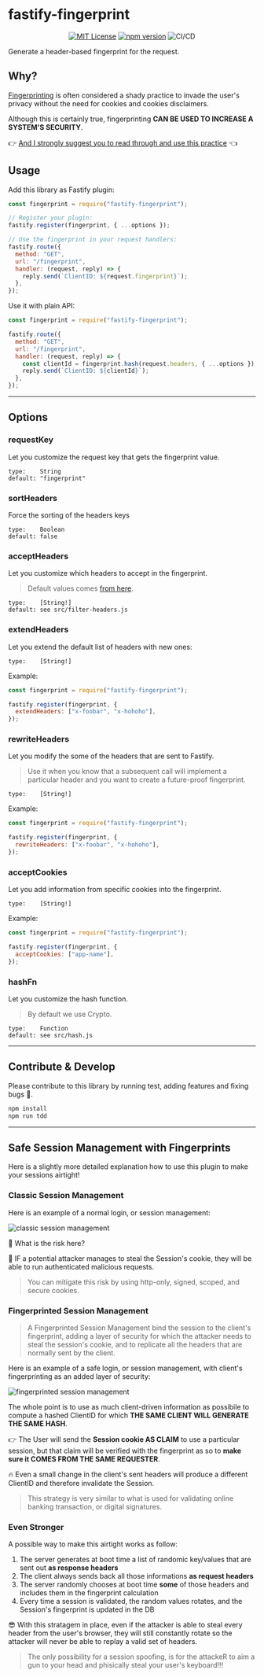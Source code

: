 # fastify-fingerprint

<div align="center">

[![MIT License](https://img.shields.io/github/license/marcopeg/fastify-fingerprint.svg?color=blue)](https://github.com/marcopeg/fastify-fingerprint/blob/master/LICENSE)
[![npm version](https://badge.fury.io/js/fastify-fingerprint.svg)](https://badge.fury.io/js/fastify-fingerprint)
![CI/CD](https://github.com/marcopeg/fastify-fingerprint/actions/workflows/npm-publish.yml/badge.svg)

</div>

Generate a header-based fingerprint for the request.

## Why?

[Fingerprinting](https://en.wikipedia.org/wiki/Device_fingerprint) is often considered a shady practice to invade the user's privacy without the need for cookies and cookies disclaimers.

Although this is certainly true, fingerprinting **CAN BE USED TO INCREASE A SYSTEM'S SECURITY**.

👉 [And I strongly suggest you to read through and use this practice](#safe-session-management-with-fingerprints) 👈

## Usage

Add this library as Fastify plugin:

```js
const fingerprint = require("fastify-fingerprint");

// Register your plugin:
fastify.register(fingerprint, { ...options });

// Use the fingerprint in your request handlers:
fastify.route({
  method: "GET",
  url: "/fingerprint",
  handler: (request, reply) => {
    reply.send(`ClientID: ${request.fingerprint}`);
  },
});
```

Use it with plain API:

```js
const fingerprint = require("fastify-fingerprint");

fastify.route({
  method: "GET",
  url: "/fingerprint",
  handler: (request, reply) => {
    const clientId = fingerprint.hash(request.headers, { ...options });
    reply.send(`ClientID: ${clientId}`);
  },
});
```

---

## Options

### requestKey

Let you customize the request key that gets the fingerprint value.

```
type:    String
default: "fingerprint"
```

### sortHeaders

Force the sorting of the headers keys

```
type:    Boolean
default: false
```

### acceptHeaders

Let you customize which headers to accept in the fingerprint.

> Default values comes [from here](https://privacycheck.sec.lrz.de/passive/fp_hs/fp_header_signature.php).

```
type:    [String!]
default: see src/filter-headers.js
```

### extendHeaders

Let you extend the default list of headers with new ones:

```
type:    [String!]
```

Example:

```js
const fingerprint = require("fastify-fingerprint");

fastify.register(fingerprint, {
  extendHeaders: ["x-foobar", "x-hohoho"],
});
```

### rewriteHeaders

Let you modify the some of the headers that are sent to Fastify.

> Use it when you know that a subsequent call will implement a particular header and you want to create a future-proof fingerprint.

```
type:    [String!]
```

Example:

```js
const fingerprint = require("fastify-fingerprint");

fastify.register(fingerprint, {
  rewriteHeaders: ["x-foobar", "x-hohoho"],
});
```

### acceptCookies

Let you add information from specific cookies into the fingerprint.

```
type:    [String!]
```

Example:

```js
const fingerprint = require("fastify-fingerprint");

fastify.register(fingerprint, {
  acceptCookies: ["app-name"],
});
```

### hashFn

Let you customize the hash function.

> By default we use Crypto.

```
type:    Function
default: see src/hash.js
```

---

## Contribute & Develop

Please contribute to this library by running test, adding features and fixing bugs 🙏.

```js
npm install
npm run tdd
```

---

## Safe Session Management with Fingerprints

Here is a slightly more detailed explanation how to use this plugin to make your sessions airtight!

### Classic Session Management

Here is an example of a normal login, or session management:

![classic session management](./docs//session-management-classic.png)

🧐 What is the risk here?

🚧 IF a potential attacker manages to steal the Session's cookie, they will be able to run authenticated malicious requests.

> You can mitigate this risk by using http-only, signed, scoped, and secure cookies.

### Fingerprinted Session Management

> A Fingerprinted Session Management bind the session to the client's fingerprint, adding a layer of security for which the attacker needs to steal the session's cookie, and to replicate all the headers that are normally sent by the client.

Here is an example of a safe login, or session management, with client's fingerprinting as an added layer of security:

![fingerprinted session management](./docs//session-management-fingerprinted.png)

The whole point is to use as much client-driven information as possibile to compute a
hashed ClientID for which **THE SAME CLIENT WILL GENERATE THE SAME HASH**.

👉 The User will send the **Session cookie AS CLAIM** to use a particular session, but that claim
will be verified with the fingerprint as so to **make sure it COMES FROM THE SAME REQUESTER**.

🔥 Even a small change in the client's sent headers will produce a different ClientID
and therefore invalidate the Session.

> This strategy is very similar to what is used for validating online banking transaction,
> or digital signatures.

### Even Stronger

A possible way to make this airtight works as follow:

1. The server generates at boot time a list of randomic key/values that are sent
   out **as response headers**
2. The client always sends back all those informations **as request headers**
3. The server randomly chooses at boot time **some** of those headers and includes
   them in the fingerprint calculation
4. Every time a session is validated, the random values rotates, and the Session's
   fingerprint is updated in the DB

😎 With this stratagem in place, even if the attacker is able to steal every header
from the user's browser, they will still constantly rotate so the attacker will never be able to replay a valid set of headers.

> The only possibility for a session spoofing, is for the attackeR to aim a gun to your
> head and phisically steal your user's keyboard!!!
